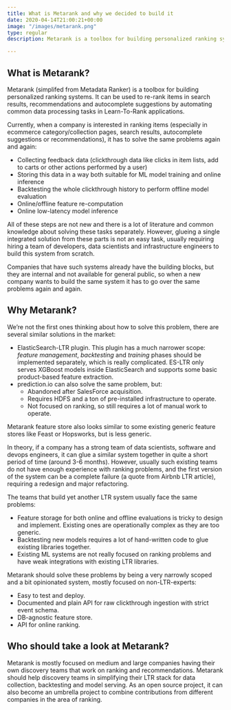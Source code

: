 ```yaml
---
title: What is Metarank and why we decided to build it
date: 2020-04-14T21:00:21+00:00
image: "/images/metarank.png"
type: regular
description: Metarank is a toolbox for building personalized ranking systems

---
```


## What is Metarank?

Metarank (simplifed from Metadata Ranker) is a toolbox for building personalized ranking systems. It can be used to re-rank items in search results, recommendations and autocomplete suggestions by automating common data processing tasks in Learn-To-Rank applications. 

Currently, when a company is interested in ranking items (especially in ecommerce category/collection pages, search results, autocomplete suggestions or recommendations), it has to solve the same problems again and again:

* Collecting feedback data (clickthrough data like clicks in item lists, add to carts or other actions performed by a user)
* Storing this data in a way both suitable for ML model training and online inference
* Backtesting the whole clickthrough history to perform offline model evaluation
* Online/offline feature re-computation
* Online low-latency model inference

All of these steps are not new and there is a lot of literature and common knowledge about solving these tasks separately. However, glueing a single integrated solution from these parts is not an easy task, usually requiring hiring a team of developers, data scientists and infrastructure engineers to build this system from scratch.

Companies that have such systems already have the building blocks, but they are internal and not available for general public, so when a new company wants to build the same system it has to go over the same problems again and again.

## Why Metarank?

We’re not the first ones thinking about how to solve this problem, there are several similar solutions in the market:

* ElasticSearch-LTR plugin. This plugin has a much narrower scope: _feature management_, _backtesting_ and _training_ phases should be implemented separately, which is really complicated. ES-LTR only serves XGBoost models inside ElasticSearch and supports some basic product-based feature extraction.
* prediction.io can also solve the same problem, but:
  * Abandoned after SalesForce acquisition.
  * Requires HDFS and a ton of pre-installed infrastructure to operate.
  * Not focused on ranking, so still requires a lot of manual work to operate.

Metarank feature store also looks similar to some existing generic feature stores like Feast or Hopsworks, but is less generic. 

In theory, if a company has a strong team of data scientists, software and devops engineers, it can glue a similar system together in quite a short period of time (around 3-6 months). However, usually such existing teams do not have enough experience with ranking problems, and the first version of the system can be a complete failure (a quote from Airbnb LTR article), requiring a redesign and major refactoring.

The teams that build yet another LTR system usually face the same problems:

* Feature storage for both online and offline evaluations is tricky to design and implement. Existing ones are operationally complex as they are too generic.
* Backtesting new models requires a lot of hand-written code to glue existing libraries together.
* Existing ML systems are not really focused on ranking problems and have weak integrations with existing LTR libraries.

Metarank should solve these problems by being a very narrowly scoped and a bit opinionated system, mostly focused on non-LTR-experts:

* Easy to test and deploy.
* Documented and plain API for raw clickthrough ingestion with strict event schema.
* DB-agnostic feature store.
* API for online ranking.

## Who should take a look at Metarank?

Metarank is mostly focused on medium and large companies having their own discovery teams that work on ranking and recommendations. Metarank should help discovery teams in simplifying their LTR stack for data collection, backtesting and model serving. As an open source project, it can also become an umbrella project to combine contributions from different companies in the area of ranking.